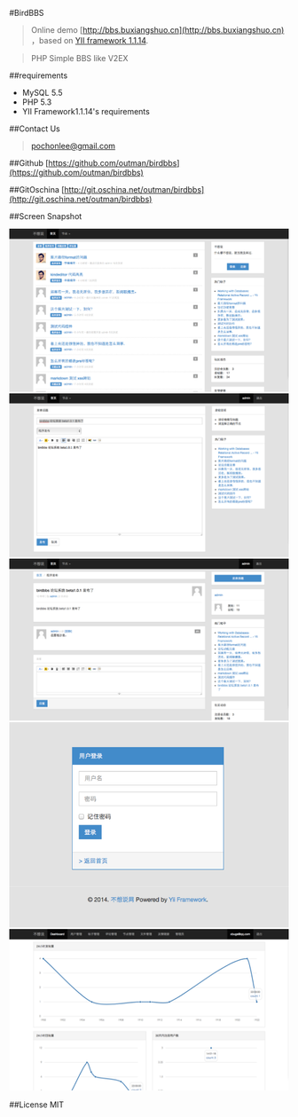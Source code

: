 #BirdBBS

>Online demo [http://bbs.buxiangshuo.cn](http://bbs.buxiangshuo.cn) ，based on [YII framework 1.1.14](http://www.yiiframework.com). 

> PHP Simple BBS like V2EX

##requirements
- MySQL 5.5
- PHP 5.3
- YII Framework1.1.14's requirements

##Contact Us
>pochonlee@gmail.com

##Github
[https://github.com/outman/birdbbs](https://github.com/outman/birdbbs)

##GitOschina
[http://git.oschina.net/outman/birdbbs](http://git.oschina.net/outman/birdbbs)

##Screen Snapshot

![系统截图](doc/images/3.png)
![系统截图](doc/images/4.png)
![系统截图](doc/images/5.png)
![系统截图](doc/images/6.png)
![系统截图](doc/images/7.png)

##License
MIT







